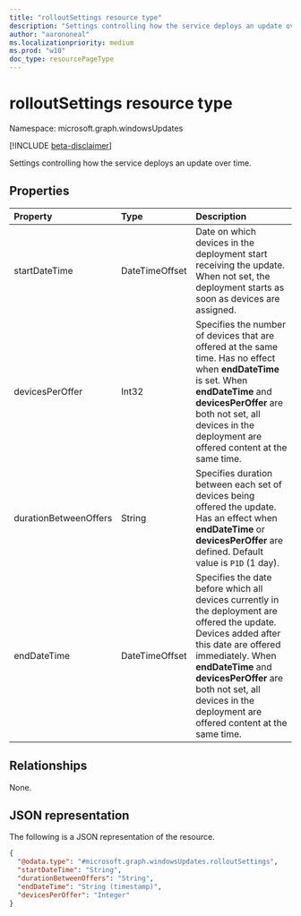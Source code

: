 ```yaml
---
title: "rolloutSettings resource type"
description: "Settings controlling how the service deploys an update over time."
author: "aarononeal"
ms.localizationpriority: medium
ms.prod: "w10"
doc_type: resourcePageType
---
```


# rolloutSettings resource type

Namespace: microsoft.graph.windowsUpdates

[!INCLUDE [beta-disclaimer](../../includes/beta-disclaimer.md)]

Settings controlling how the service deploys an update over time.

## Properties
|Property|Type|Description|
|:---|:---|:---|
|startDateTime|DateTimeOffset|Date on which devices in the deployment start receiving the update. When not set, the deployment starts as soon as devices are assigned.|
|devicesPerOffer|Int32|	Specifies the number of devices that are offered at the same time. Has no effect when **endDateTime** is set. When **endDateTime** and **devicesPerOffer** are both not set, all devices in the deployment are offered content at the same time.|
|durationBetweenOffers|String|Specifies duration between each set of devices being offered the update. Has an effect when **endDateTime** or **devicesPerOffer** are defined. Default value is `P1D` (1 day).|
|endDateTime|DateTimeOffset|Specifies the date before which all devices currently in the deployment are offered the update. Devices added after this date are offered immediately. When **endDateTime** and **devicesPerOffer** are both not set, all devices in the deployment are offered content at the same time.|

## Relationships
None.

## JSON representation
The following is a JSON representation of the resource.
<!-- {
  "blockType": "resource",
  "@odata.type": "microsoft.graph.windowsUpdates.rolloutSettings"
}
-->
``` json
{
  "@odata.type": "#microsoft.graph.windowsUpdates.rolloutSettings",
  "startDateTime": "String",
  "durationBetweenOffers": "String",
  "endDateTime": "String (timestamp)",
  "devicesPerOffer": "Integer"
}
```

